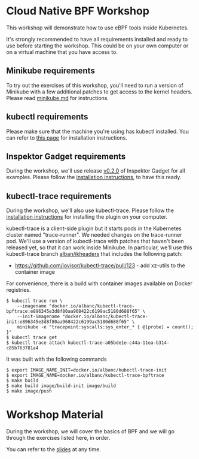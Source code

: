 # Cloud Native BPF Workshop

This workshop will demonstrate how to use eBPF tools inside Kubernetes.

It's strongly recommended to have all requirements installed and ready to
use before starting the workshop. This could be on your own computer or on
a virtual machine that you have access to.

## Minikube requirements

To try out the exercises of this workshop, you'll need to run a version of
Minikube with a few additional patches to get access to the kernel headers.
Please read [minikube.md](./minikube.md) for instructions.

## kubectl requirements

Please make sure that the machine you're using has kubectl installed. You
can refer to [this
page](https://kubernetes.io/docs/tasks/tools/install-kubectl/) for
installation instructions.

## Inspektor Gadget requirements

During the workshop, we'll use release
[v0.2.0](https://github.com/kinvolk/inspektor-gadget/releases/tag/v0.2.0)
of Inspektor Gadget for all examples. Please follow the [installation
instructions](https://github.com/kinvolk/inspektor-gadget/blob/master/Documentation/install.md),
to have this ready.

## kubectl-trace requirements

During the workshop, we'll also use kubectl-trace. Please follow the
[installation
instructions](https://github.com/iovisor/kubectl-trace#installing) for
installing the plugin on your computer.

kubectl-trace is a client-side plugin but it starts pods in the Kubernetes cluster named "trace-runner".
We needed changes on the trace-runner pod. We'll use a version of kubectl-trace with
patches that haven't been released yet, so that it can work inside Minikube.
In particular, we'll use this kubectl-trace branch
[alban/ikheaders](https://github.com/kinvolk/kubectl-trace/tree/alban/ikheaders)
that includes the following patch:
- https://github.com/iovisor/kubectl-trace/pull/123 - add xz-utils to the
  container image

For convenience, there is a build with container images available on Docker registries.
```
$ kubectl trace run \
    --imagename "docker.io/albanc/kubectl-trace-bpftrace:e896345e3d8f80aa968422c6199ac5180d688f65" \
    --init-imagename "docker.io/albanc/kubectl-trace-init:e896345e3d8f80aa968422c6199ac5180d688f65" \
    minikube -e "tracepoint:syscalls:sys_enter_* { @[probe] = count(); }"
$ kubectl trace get
$ kubectl trace attach kubectl-trace-a05bde1e-c44a-11ea-b314-c85b763781a4
```

It was built with the following commands
```
$ export IMAGE_NAME_INIT=docker.io/albanc/kubectl-trace-init
$ export IMAGE_NAME=docker.io/albanc/kubectl-trace-bpftrace
$ make build
$ make build image/build-init image/build
$ make image/push
```

# Workshop Material

During the workshop, we will cover the basics of BPF and we will go through
the exercises listed here, in order.

You can refer to the [slides](slides.pdf) at any time.
